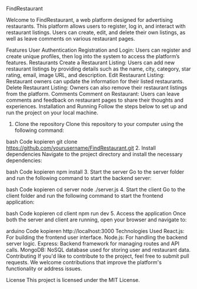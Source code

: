 FindRestaurant

Welcome to FindRestaurant, a web platform designed for advertising restaurants. This platform allows users to register, log in, and interact with restaurant listings. Users can create, edit, and delete their own listings, as well as leave comments on various restaurant pages.

Features
User Authentication
Registration and Login: Users can register and create unique profiles, then log into the system to access the platform’s features.
Restaurants
Create a Restaurant Listing: Users can add new restaurant listings by providing details such as the name, city, category, star rating, email, image URL, and description.
Edit Restaurant Listing: Restaurant owners can update the information for their listed restaurants.
Delete Restaurant Listing: Owners can also remove their restaurant listings from the platform.
Comments
Comment on Restaurant: Users can leave comments and feedback on restaurant pages to share their thoughts and experiences.
Installation and Running
Follow the steps below to set up and run the project on your local machine.

1. Clone the repository
Clone this repository to your computer using the following command:

bash
Code kopieren
git clone https://github.com/yourusername/FindRestaurant.git
2. Install dependencies
Navigate to the project directory and install the necessary dependencies:

bash
Code kopieren
npm install
3. Start the server
Go to the server folder and run the following command to start the backend server:

bash
Code kopieren
cd server
node ./server.js
4. Start the client
Go to the client folder and run the following command to start the frontend application:

bash
Code kopieren
cd client
npm run dev
5. Access the application
Once both the server and client are running, open your browser and navigate to:

arduino
Code kopieren
http://localhost:3000
Technologies Used
React.js: For building the frontend user interface.
Node.js: For handling the backend server logic.
Express: Backend framework for managing routes and API calls.
MongoDB: NoSQL database used for storing user and restaurant data.
Contributing
If you'd like to contribute to the project, feel free to submit pull requests. We welcome contributions that improve the platform's functionality or address issues.

License
This project is licensed under the MIT License.
